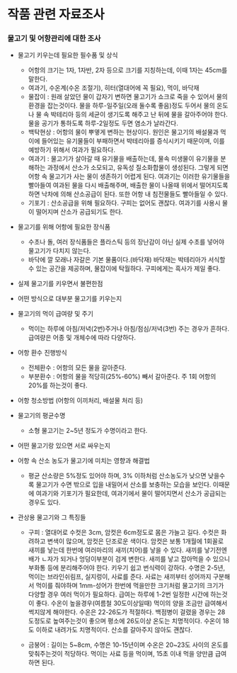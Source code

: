 # 작품 관련 자료조사

### 물고기 및 어항관리에 대한 조사  

* 물고기 키우는데 필요한 필수품 및 상식  
  * 어항의 크기는 1자, 1자반, 2자 등으로 크기를 지칭하는데, 이때 1자는 45cm를 말한다.  
  * 여과기, 수온계(수온 조절기), 히터(열대어에 꼭 필요), 먹이, 바닥재  
  * 물잡이 : 원래 살았던 물이 갑자기 변하면 물고기가 쇼크로 죽을 수 있어서 물의 환경을 잡는것이다. 물을 하루-일주일(오래 둘수록 좋음)정도 두어서 물의 온도나 물 속 박테리아 등의 세균이 생기도록 해주고 난 뒤에 물을 갈아주어야 한다. 물을 공기가 통하도록 하루-2일정도 두면 염소가 날라간다.  
  * 백탁현상 : 어항의 물이 뿌옇게 변하는 현상이다. 원인은 물고기의 배설물과 먹이에 들어있는 유기물들이 부패하면서 박테리아를 증식시키기 때문이며, 이를 예방하기 위해서 여과가 필요하다.
  * 여과기 : 물고기가 살아갈 때 유기물을 배출하는데, 물속 미생물이 유기물을 분해하는 과정에서 산소가 소모되고, 유독성 질소화합물이 생성된다. 그렇게 되면 어항 속 물고기가 사는 물이 생존하기 어렵게 된다. 여과기는 이러한 유기물들을 빨아들여 여과된 물을 다시 배출해주며, 배출한 물이 나올때 위에서 떨어지도록 하면 낙차에 의해 산소공급이 된다. 또한 어항 내 침전물들도 빨아들일 수 있다.
  * 기포기 : 산소공급을 위해 필요하다. 구피는 없어도 괜찮다. 여과기를 사용시 물이 떨어지며 산소가 공급되기도 한다.

* 물고기를 위해 어항에 필요한 장식품  
  * 수초나 돌, 여러 장식품들은 플라스틱 등의 장난감이 아닌 실제 수초를 넣어야 물고기가 다치지 않는다.
  * 바닥에 깔 모래나 자갈은 기본 물품이다.(바닥재) 바닥재는 박테리아가 서식할 수 있는 공간을 제공하며, 물잡이에 탁월하다. 구피에게는 흑사가 제일 좋다.  
  
* 실제 물고기를 키우면서 불편한점  

* 어떤 방식으로 대부분 물고기를 키우는지  

* 물고기의 먹이 급여량 및 주기  
  * 먹이는 하루에 아침/저녁(2번)주거나 아침/점심/저녁(3번) 주는 경우가 흔하다. 급여량은 어종 및 개체수에 따라 다양하다.  

* 어항 환수 진행방식  
  * 전체환수 : 어항의 모든 물을 갈아준다.  
  * 부분환수 : 어항의 물을 적당히(25%-60%) 빼서 갈아준다. 주 1회 어항의 20%를 하는것이 좋다.  

* 어항 청소방법 (어항의 이끼처리, 배설물 처리 등)  

* 물고기의 평균수명  
  * 소형 물고기는 2~5년 정도가 수명이라고 한다.

* 어떤 물고기랑 있으면 서로 싸우는지  

* 어항 속 산소 농도가 물고기에 미치는 영향과 해결법
  * 평균 산소량은 5%정도 있어야 하며, 3% 이하처럼 산소농도가 낮으면 낮을수록 물고기가 수면 밖으로 입을 내밀어서 산소를 보충하는 모습을 보인다. 이때문에 여과기와 기포기가 필요한데, 여과기에서 물이 떨어지면서 산소가 공급되는 경우도 있다.  

* 관상용 물고기와 그 특징들
  * 구피 : 열대어로 수컷은 3cm, 암컷은 6cm정도로 몸은 가늘고 길다. 수컷은 화려하고 변색이 많으며, 암컷은 단조로운 색이다. 암컷은 보통 1개월에 1회꼴로 새끼를 낳는데 한번에 여러마리의 새끼(치어)를 낳을 수 있다. 새끼를 낳기전엔 배가 ㄴ자가 되거나 엉덩이부분이 검게 변한다. 새끼를 낳고 잡아먹을 수 있으니 부화통 등에 분리해주어야 한다. 키우기 쉽고 번식력이 강하다. 수명은 2-5년, 먹이는 브라인쉬림프, 실지렁이, 사료를 준다. 사료는 새끼부터 성어까지 구분해서 먹이를 줘야하며 1mm-성어가 한번에 먹을만한 크기처럼 물고기의 크기가 다양할 경우 여러 먹이가 필요하다. 급여는 하루에 1-2번 일정한 시간에 하는것이 좋다. 수온이 높을경우(여름철 30도이상일때) 먹이의 양을 조금만 급여해서 썩지않게 해야한다. 수온은 22-26도가 적절하다. 백점병이 걸렸을 경우는 28도정도로 높여주는것이 좋으며 평소에 26도이상 온도는 치명적이다. 수온이 18도 이하로 내려가도 치명적이다. 산소를 갈아주지 않아도 괜찮다.

  * 금붕어 : 길이는 5~8cm, 수명은 10-15년이며 수온은 20~23도 사이의 온도를 맞춰주는것이 적당하다. 먹이는 사료 등을 먹이며, 15초 이내 먹을 양만큼 급여하면 된다. 
